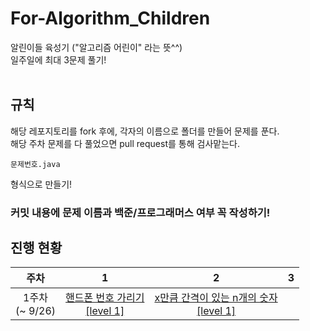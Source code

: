# For-Algorithm_Children
알린이들 육성기 ("알고리즘 어린이" 라는 뜻^^)
<br>
일주일에 최대 3문제 풀기!  
<br>

## 규칙
해당 레포지토리를 fork 후에, 각자의 이름으로 폴더를 만들어 문제를 푼다.  
해당 주차 문제를 다 풀었으면 pull request를 통해 검사맡는다.
```text
문제번호.java
```
형식으로 만들기!

### 커밋 내용에 문제 이름과 백준/프로그래머스 여부 꼭 작성하기!

## 진행 현황

| 주차 | 1 | 2 | 3 |
|:---:|:---:|:---:|:---:|
| 1주차<br>(~ 9/26) | [핸드폰 번호 가리기 <br>\[level 1\]](https://programmers.co.kr/learn/courses/30/lessons/12948) | [x만큼 간격이 있는 n개의 숫자<br>\[level 1\]](https://programmers.co.kr/learn/courses/30/lessons/12954) ||
